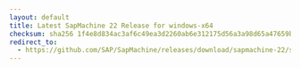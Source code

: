 ```yaml
---
layout: default
title: Latest SapMachine 22 Release for windows-x64
checksum: sha256 1f4e8d834ac3af6c49ea3d2260ab6e312175d56a3a98d65a47659bbbce497cb4
redirect_to:
  - https://github.com/SAP/SapMachine/releases/download/sapmachine-22/sapmachine-jdk-22_windows-x64_bin.zip
---
```

